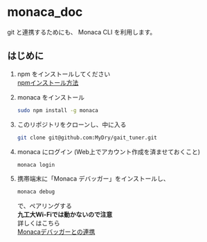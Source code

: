# monaca_doc
git と連携するためにも、 Monaca CLI を利用します。

## はじめに
1. npm をインストールしてください  
   [npmインストール方法](https://qiita.com/taikan/items/88ff45a12b4e06293794)

2. monaca をインストール
   ```bash 
   sudo npm install -g monaca
   ```
   
3. このリポジトリをクローンし、中に入る
   ```bash
   git clone git@github.com:MyDry/gait_tuner.git
   ```
   
4. monaca にログイン (Web上でアカウント作成を済ませておくこと)
   ```bash
   monaca login
   ```
   
5. 携帯端末に「Monaca デバッガー」をインストールし、
   ```bash
   monaca debug
   ```
   で、ペアリングする  
  **九工大Wi-Fiでは動かないので注意**  
  詳しくはこちら  
  [Monacaデバッガーとの連携](https://docs.monaca.io/ja/tutorials/monaca_cli/testing_debugging/)
